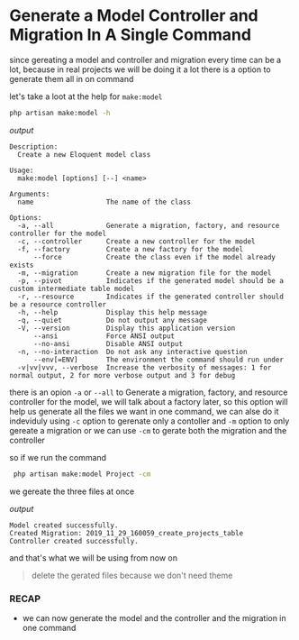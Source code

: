# Generate a Model Controller and Migration In A Single Command

since gereating a model and controller and migration every time can be a lot, because in real projects we will be doing 
it a lot there is a option to generate them all in on command

let's take a loot at the help for `make:model`

```bash
php artisan make:model -h
```

*output*
```text
Description:
  Create a new Eloquent model class

Usage:
  make:model [options] [--] <name>

Arguments:
  name                  The name of the class

Options:
  -a, --all             Generate a migration, factory, and resource controller for the model
  -c, --controller      Create a new controller for the model
  -f, --factory         Create a new factory for the model
      --force           Create the class even if the model already exists
  -m, --migration       Create a new migration file for the model
  -p, --pivot           Indicates if the generated model should be a custom intermediate table model
  -r, --resource        Indicates if the generated controller should be a resource controller
  -h, --help            Display this help message
  -q, --quiet           Do not output any message
  -V, --version         Display this application version
      --ansi            Force ANSI output
      --no-ansi         Disable ANSI output
  -n, --no-interaction  Do not ask any interactive question
      --env[=ENV]       The environment the command should run under
  -v|vv|vvv, --verbose  Increase the verbosity of messages: 1 for normal output, 2 for more verbose output and 3 for debug
```

there is an opion `-a` or `--all` to Generate a migration, factory, and resource controller for the model, we will talk 
about a factory later, so this option will help us generate all the files we want in one command, we can alse
do it indeviduly using `-c` option to gerenate only a contoller and `-m` option to only gereate a migration
or we can use `-cm` to gerate both the migration and the controller

so if we run the command

```bash
 php artisan make:model Project -cm
```

we gereate the three files at once

*output*
```text
Model created successfully.
Created Migration: 2019_11_29_160059_create_projects_table
Controller created successfully.
```

and that's what we will be using from now on

> delete the gerated files because we don't need theme

### RECAP
- we can now generate the model and the controller and the migration in one command

